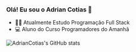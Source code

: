### Olá! Eu sou  o Adrian Cotias 👋

- 🐱‍👤 Atualmente Estudo Programação Full Stack 
- 💻 Aluno do Curso Programadores do Amanhã

![AdrianCotias's GitHub stats](https://github-readme-stats.vercel.app/api?username=AdrianCotias&show_icons=true&bg_color=00000000)
